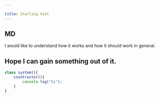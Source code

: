 ```yaml
---

title: Starting test
---
```



## MD
I would like to understand how it works and how it should work in general.
## Hope I can gain something out of it.

```js
class system(){
    cosntructor(){
        console.log("hi");
    }
}
```
